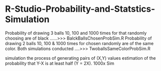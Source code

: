 # R-Studio-Probability-and-Statstics-Simulation
Probability of drawing 3 balls 10, 100 and 1000 times for that randomly choosing are of black ......>>> BalckBallsChosenProbSim.R
Probability of drawing 2 balls 10, 100 & 1000 times for chosen randomly are of the same color. Both simulations conducted ....>>> TwoballsSameColorProbSim.R 

simulation the process of generating pairs of (X,Y) values estimation of the probability that Y-X is at least half (Y = 2X).
 1000x Sim

